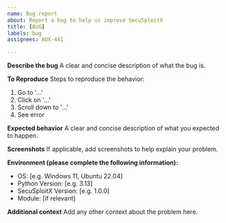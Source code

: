```yaml
---
name: Bug report
about: Report a bug to help us improve SecuSploitX
title: [BUG]
labels: bug
assignees: AUX-441

---
```


**Describe the bug**
A clear and concise description of what the bug is.

**To Reproduce**
Steps to reproduce the behavior:
1. Go to '...'
2. Click on '...'
3. Scroll down to '...'
4. See error

**Expected behavior**
A clear and concise description of what you expected to happen.

**Screenshots**
If applicable, add screenshots to help explain your problem.

**Environment (please complete the following information):**
 - OS: [e.g. Windows 11, Ubuntu 22.04]
 - Python Version: [e.g. 3.13]
 - SecuSploitX Version: [e.g. 1.0.0]
 - Module: [if relevant]

**Additional context**
Add any other context about the problem here.
